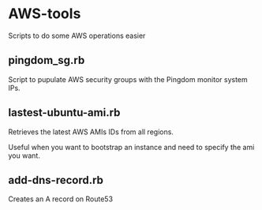 AWS-tools
=========

Scripts to do some AWS operations easier

pingdom_sg.rb
-------------
Script to pupulate AWS security groups with the Pingdom monitor system IPs.

lastest-ubuntu-ami.rb
---------------------
Retrieves the latest AWS AMIs IDs from all regions. 

Useful when you want to bootstrap an instance and need to specify the ami you want.

add-dns-record.rb
-----------------
Creates an A record on Route53 
